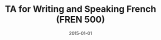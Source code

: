 ---
title: "TA for Writing and Speaking French (FREN 500)"
collection: teaching
type: "Undergraduate course"
permalink: /teaching/5_2015-fall-french500
venue: "Brown University"
season: "Spring"
professor: "Anne-Caroline Sieffert"
date: 2015-01-01
location: "Providence, RI"
---